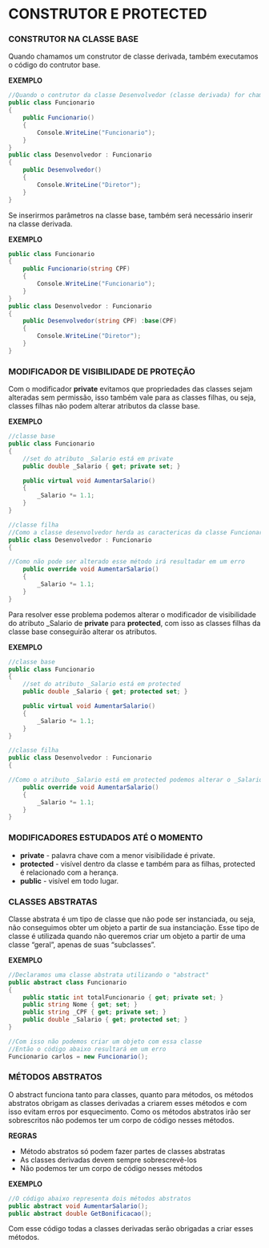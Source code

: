 # CONSTRUTOR E PROTECTED

### CONSTRUTOR NA CLASSE BASE 
Quando chamamos um construtor de classe derivada, também executamos o código do contrutor base.


**EXEMPLO**
```csharp
//Quando o contrutor da classe Desenvolvedor (classe derivada) for chamado o construtor da classe Funcionario (classe base) será executado primeiro
public class Funcionario
{
    public Funcionario()
    {
        Console.WriteLine("Funcionario");
    }
}
public class Desenvolvedor : Funcionario
{
    public Desenvolvedor()
    {
        Console.WriteLine("Diretor");
    }
}
```

Se inserirmos parâmetros na classe base, também será necessário inserir na classe derivada.

**EXEMPLO**
```csharp
public class Funcionario
{
    public Funcionario(string CPF)
    {
        Console.WriteLine("Funcionario");
    }
}
public class Desenvolvedor : Funcionario
{
    public Desenvolvedor(string CPF) :base(CPF)
    {
        Console.WriteLine("Diretor");
    }
}
```

### MODIFICADOR DE VISIBILIDADE DE PROTEÇÃO

Com o modificador **private** evitamos que propriedades das classes sejam alteradas sem permissão, isso também vale para as classes filhas, ou seja, classes filhas não podem alterar atributos da classe base.

**EXEMPLO** 

```csharp
//classe base
public class Funcionario
{
    //set do atributo _Salario está em private 
    public double _Salario { get; private set; }

    public virtual void AumentarSalario() 
    {
        _Salario *= 1.1;
    }
}

//classe filha
//Como a classe desenvolvedor herda as caractericas da classe Funcionario o atributo _Salario também é herdado, mas ele está private e não pode ser alterado.  
public class Desenvolvedor : Funcionario
{

//Como não pode ser alterado esse método irá resultadar em um erro
    public override void AumentarSalario() 
    {
        _Salario *= 1.1;
    }
}
```

Para resolver esse problema podemos alterar o modificador de visibilidade do atributo _Salario de **private** para **protected**, com isso as classes filhas da classe base conseguirão alterar os atributos.

**EXEMPLO** 

```csharp
//classe base
public class Funcionario
{
    //set do atributo _Salario está em protected 
    public double _Salario { get; protected set; }

    public virtual void AumentarSalario() 
    {
        _Salario *= 1.1;
    }
}

//classe filha 
public class Desenvolvedor : Funcionario
{

//Como o atributo _Salario está em protected podemos alterar o _Salario com esse método
    public override void AumentarSalario() 
    {
        _Salario *= 1.1;
    }
}
```

### MODIFICADORES ESTUDADOS ATÉ O MOMENTO

- **private** - palavra chave com a menor visibilidade é private.
- **protected** - visível dentro da classe e também para as filhas, protected é relacionado com a herança.
- **public** - visível em todo lugar.

### CLASSES ABSTRATAS

Classe abstrata é um tipo de classe que não pode ser instanciada, ou seja, não conseguimos obter um objeto a partir de sua instanciação.
Esse tipo de classe é utilizada quando não queremos criar um objeto a partir de uma classe “geral”, apenas de suas “subclasses”.

**EXEMPLO**
```csharp
//Declaramos uma classe abstrata utilizando o "abstract"
public abstract class Funcionario
{
    public static int totalFuncionario { get; private set; }
    public string Nome { get; set; }
    public string _CPF { get; private set; }
    public double _Salario { get; protected set; }
}

//Com isso não podemos criar um objeto com essa classe
//Então o código abaixo resultará em um erro
Funcionario carlos = new Funcionario();
```
### MÉTODOS ABSTRATOS
O abstract funciona tanto para classes, quanto para métodos, os métodos abstratos obrigam as classes derivadas a criarem esses métodos e com isso evitam erros por esquecimento.
Como os métodos abstratos irão ser sobrescritos não podemos ter um corpo de código nesses métodos.

**REGRAS**

- Método abstratos só podem fazer partes de classes abstratas 
- As classes derivadas devem sempre sobrescrevê-los
- Não podemos ter um corpo de código nesses métodos

**EXEMPLO**
```csharp
//O código abaixo representa dois métodos abstratos
public abstract void AumentarSalario();
public abstract double GetBonificacao();
```
Com esse código todas a classes derivadas serão obrigadas a criar esses métodos.
